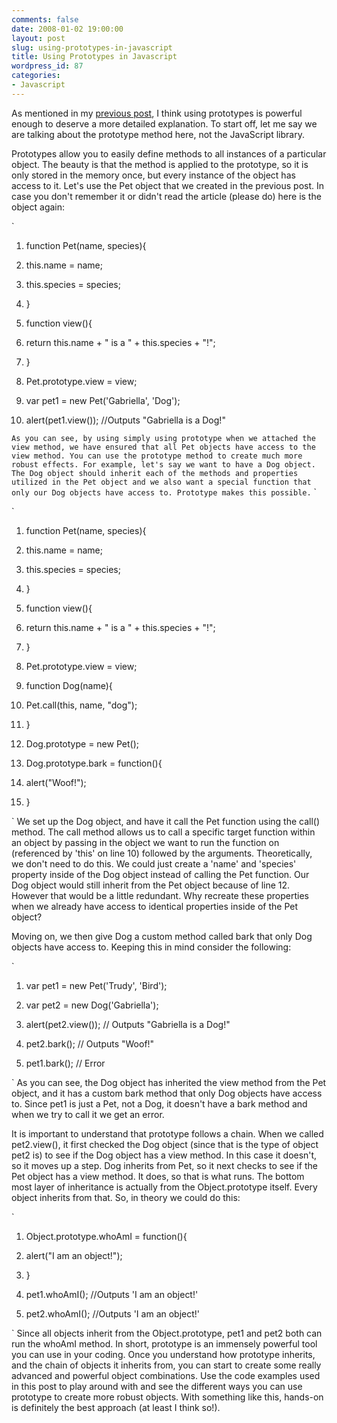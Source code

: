 ```yaml
---
comments: false
date: 2008-01-02 19:00:00
layout: post
slug: using-prototypes-in-javascript
title: Using Prototypes in Javascript
wordpress_id: 87
categories:
- Javascript
---
```


As mentioned in my [previous post](http://www.timkadlec.com/post.asp?q=35), I think using prototypes is powerful enough to deserve a more detailed explanation. To start off, let me say we are talking about the prototype method here, not the JavaScript library.

Prototypes allow you to easily define methods to all instances of a particular object. The beauty is that the method is applied to the prototype, so it is only stored in the memory once, but every instance of the object has access to it. Let's use the Pet object that we created in the previous post. In case you don't remember it or didn't read the article (please do) here is the object again:
`
`

`



	
  1. function Pet(name, species){

	
  2. this.name = name;

	
  3. this.species = species;

	
  4. }

	
  5. function view(){

	
  6. return this.name + " is a " + this.species + "!";

	
  7. }

	
  8. Pet.prototype.view = view;

	
  9. var pet1 = new Pet('Gabriella', 'Dog');

	
  10. alert(pet1.view()); //Outputs "Gabriella is a Dog!"


`
As you can see, by using simply using prototype when we attached the view method, we have ensured that all Pet objects have access to the view method. You can use the prototype method to create much more robust effects. For example, let's say we want to have a Dog object. The Dog object should inherit each of the methods and properties utilized in the Pet object and we also want a special function that only our Dog objects have access to. Prototype makes this possible.
`
`

`



	
  1. function Pet(name, species){

	
  2. this.name = name;

	
  3. this.species = species;

	
  4. }

	
  5. function view(){

	
  6. return this.name + " is a " + this.species + "!";

	
  7. }

	
  8. Pet.prototype.view = view;

	
  9. function Dog(name){

	
  10. Pet.call(this, name, "dog");

	
  11. }

	
  12. Dog.prototype = new Pet();

	
  13. Dog.prototype.bark = function(){

	
  14. alert("Woof!");

	
  15. }


`
We set up the Dog object, and have it call the Pet function using the call() method. The call method allows us to call a specific target function within an object by passing in the object we want to run the function on (referenced by 'this' on line 10) followed by the arguments. Theoretically, we don't need to do this. We could just create a 'name' and 'species' property inside of the Dog object instead of calling the Pet function. Our Dog object would still inherit from the Pet object because of line 12. However that would be a little redundant. Why recreate these properties when we already have access to identical properties inside of the Pet object?

Moving on, we then give Dog a custom method called bark that only Dog objects have access to. Keeping this in mind consider the following:
`
`

`



	
  1. var pet1 = new Pet('Trudy', 'Bird');

	
  2. var pet2 = new Dog('Gabriella');

	
  3. alert(pet2.view()); // Outputs "Gabriella is a Dog!"

	
  4. pet2.bark(); // Outputs "Woof!"

	
  5. pet1.bark(); // Error


`
As you can see, the Dog object has inherited the view method from the Pet object, and it has a custom bark method that only Dog objects have access to. Since pet1 is just a Pet, not a Dog, it doesn't have a bark method and when we try to call it we get an error.

It is important to understand that prototype follows a chain. When we called pet2.view(), it first checked the Dog object (since that is the type of object pet2 is) to see if the Dog object has a view method. In this case it doesn't, so it moves up a step. Dog inherits from Pet, so it next checks to see if the Pet object has a view method. It does, so that is what runs. The bottom most layer of inheritance is actually from the Object.prototype itself. Every object inherits from that. So, in theory we could do this:
`
`

`



	
  1. Object.prototype.whoAmI = function(){

	
  2. alert("I am an object!");

	
  3. }

	
  4. pet1.whoAmI(); //Outputs 'I am an object!'

	
  5. pet2.whoAmI(); //Outputs 'I am an object!'


`
Since all objects inherit from the Object.prototype, pet1 and pet2 both can run the whoAmI method. In short, prototype is an immensely powerful tool you can use in your coding. Once you understand how prototype inherits, and the chain of objects it inherits from, you can start to create some really advanced and powerful object combinations. Use the code examples used in this post to play around with and see the different ways you can use prototype to create more robust objects. With something like this, hands-on is definitely the best approach (at least I think so!).

